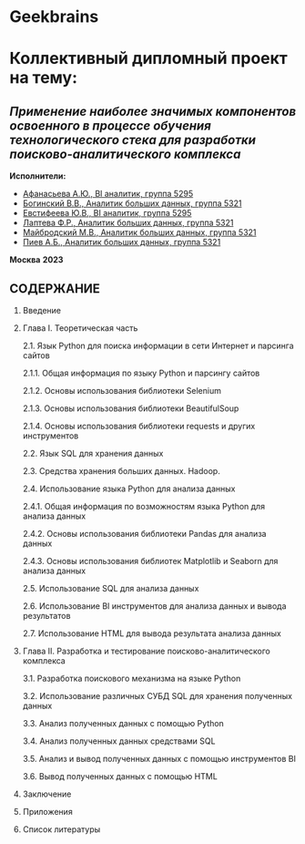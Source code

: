# Geekbrains

# **Коллективный дипломный проект на тему:**
## *Применение наиболее значимых компонентов освоенного в процессе обучения технологического стека для разработки поисково-аналитического комплекса*

**Исполнители:**
- [Афанасьева А.Ю., BI аналитик, группа 5295](https://github.com/yyyyoooopy)
- [Богинский В.В., Аналитик больших данных, группа 5321](https://github.com/BoginskiyVV)
- [Евстифеева Ю.В., BI аналитик, группа 5295](https://github.com/EVJulia-BI)
- [Лаптева Ф.Р., Аналитик больших данных, группа 5321](https://github.com/FiryuzaLapteva)
- [Майбродский М.В., Аналитик больших данных, группа 5321](https://github.com/Makcmay)
- [Пиев А.Б., Аналитик больших данных, группа 5321](https://github.com/AndrewPiev)

**Москва**
**2023**

## СОДЕРЖАНИЕ

1. Введение
   
2. Глава I. Теоретическая часть
   
   2.1. Язык Python для поиска информации в сети Интернет и парсинга сайтов
   
      2.1.1. Общая информация по языку Python и парсингу сайтов
   
      2.1.2. Основы использования библиотеки Selenium
   
      2.1.3. Основы использования библиотеки BeautifulSoup
   
      2.1.4. Основы использования библиотеки requests и других инструментов
   
   2.2. Язык SQL для хранения данных
   
   2.3. Средства хранения больших данных. Hadoop.
   
   2.4. Использование языка Python для анализа данных
   
      2.4.1. Общая информация по возможностям языка Python для анализа данных
   
      2.4.2. Основы использования библиотеки Pandas для анализа данных
   
      2.4.3. Основы использования библиотек Matplotlib и Seaborn для анализа данных
   
   2.5. Использование SQL для анализа данных
   
   2.6. Использование BI инструментов для анализа данных и вывода результатов
   
   2.7. Использование HTML для вывода результата анализа данных
   
3. Глава II. Разработка и тестирование поисково-аналитического комплекса
 
   3.1. Разработка поискового механизма на языке Python
   
   3.2. Использование различных СУБД SQL для хранения полученных данных
   
   3.3. Анализ полученных данных с помощью Python
   
   3.4. Анализ полученных данных средствами SQL
   
   3.5. Анализ и вывод полученных данных с помощью инструментов BI
   
   3.6. Вывод полученных данных с помощью HTML
   
4. Заключение
  
5. Приложения
    
6. Список литературы

